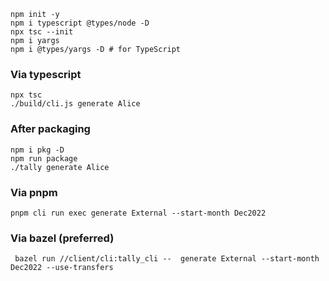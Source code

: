 ```
npm init -y
npm i typescript @types/node -D
npx tsc --init
npm i yargs
npm i @types/yargs -D # for TypeScript
```


### Via typescript
```
npx tsc
./build/cli.js generate Alice 
```

### After packaging
```
npm i pkg -D
npm run package
./tally generate Alice
```

### Via pnpm
```
pnpm cli run exec generate External --start-month Dec2022
```

### Via bazel (preferred)
```
 bazel run //client/cli:tally_cli --  generate External --start-month Dec2022 --use-transfers
 ```
 